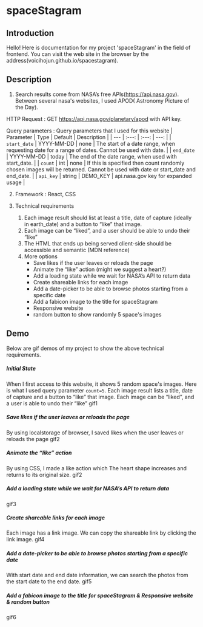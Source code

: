 # spaceStagram

## Introduction

Hello! Here is documentation for my project 'spaceStagram' in the field of frontend. You can visit the web site in the browser by the address(voicihojun.github.io/spacestagram).

## Description

1. Search results come from NASA’s free APIs(https://api.nasa.gov). Between several nasa's websites, I used APOD( Astronomy Picture of the Day).

HTTP Request :
GET https://api.nasa.gov/planetary/apod with API key.

Query parameters : Query parameters that I used for this website
| Parameter | Type | Default | Description |
| --- | :---: | :---: | ---: |
| `start_date` | YYYY-MM-DD | none | The start of a date range, when requesting date for a range of dates. Cannot be used with date. |
| `end_date` | YYYY-MM-DD | today | The end of the date range, when used with start_date. |
| `count` | int | none | If this is specified then count randomly chosen images will be returned. Cannot be used with date or start_date and end_date. |
| `api_key` | string | DEMO_KEY | api.nasa.gov key for expanded usage |

2. Framework : React, CSS

3. Technical requirements
   1. Each image result should list at least a title, date of capture (ideally in earth_date) and a button to “like” that image.
   2. Each image can be “liked”, and a user should be able to undo their “like”
   3. The HTML that ends up being served client-side should be accessible and semantic (MDN reference)
   4. More options
      - Save likes if the user leaves or reloads the page
      - Animate the “like” action (might we suggest a heart?)
      - Add a loading state while we wait for NASA’s API to return data
      - Create shareable links for each image
      - Add a date-picker to be able to browse photos starting from a specific date
      - Add a fabicon image to the title for spaceStagram
      - Responsive website
      - random button to show randomly 5 space's images

## Demo

Below are gif demos of my project to show the above technical requirements.

##### Initial State

When I first access to this website, it shows 5 random space's images. Here is what I used query parameter `count=5`. Each image result lists a title, date of capture and a button to “like” that image. Each image can be “liked”, and a user is able to undo their “like”
gif1

##### Save likes if the user leaves or reloads the page

By using localstorage of browser, I saved likes when the user leaves or reloads the page
gif2

##### Animate the “like” action

By using CSS, I made a like action which The heart shape increases and returns to its original size.
gif2

##### Add a loading state while we wait for NASA’s API to return data

gif3

##### Create shareable links for each image

Each image has a link image. We can copy the shareable link by clicking the link image.
gif4

##### Add a date-picker to be able to browse photos starting from a specific date

With start date and end date information, we can search the photos from the start date to the end date.
gif5

##### Add a fabicon image to the title for spaceStagram & Responsive website & random button

gif6
